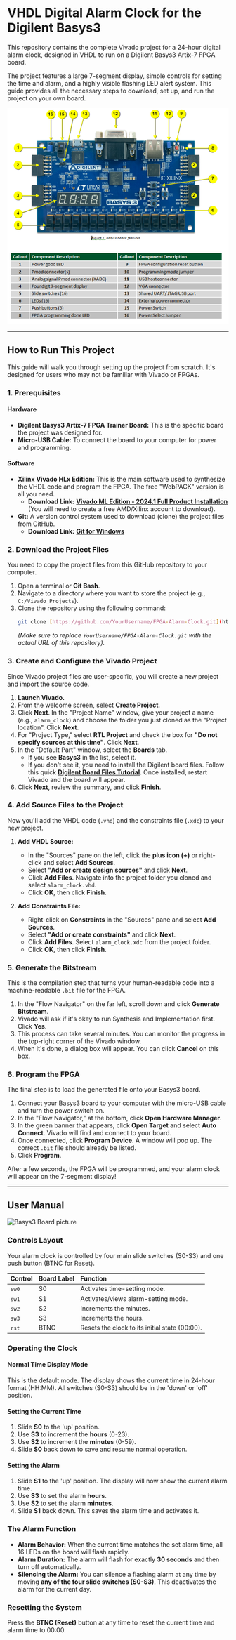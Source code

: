 # VHDL Digital Alarm Clock for the Digilent Basys3

This repository contains the complete Vivado project for a 24-hour digital alarm clock, designed in VHDL to run on a Digilent Basys3 Artix-7 FPGA board.

The project features a large 7-segment display, simple controls for setting the time and alarm, and a highly visible flashing LED alert system. This guide provides all the necessary steps to download, set up, and run the project on your own board.

![Basys3 Board](basys3_hardware_walkaround.png)

---
## How to Run This Project

This guide will walk you through setting up the project from scratch. It's designed for users who may not be familiar with Vivado or FPGAs.

### **1. Prerequisites**

#### Hardware
* **Digilent Basys3 Artix-7 FPGA Trainer Board:** This is the specific board the project was designed for.
* **Micro-USB Cable:** To connect the board to your computer for power and programming.

#### Software
* **Xilinx Vivado HLx Edition:** This is the main software used to synthesize the VHDL code and program the FPGA. The free "WebPACK" version is all you need.
    * **Download Link:** [**Vivado ML Edition - 2024.1 Full Product Installation**](https://www.xilinx.com/support/download.html) (You will need to create a free AMD/Xilinx account to download).
* **Git:** A version control system used to download (clone) the project files from GitHub.
    * **Download Link:** [**Git for Windows**](https://git-scm.com/downloads)

### **2. Download the Project Files**

You need to copy the project files from this GitHub repository to your computer.

1.  Open a terminal or **Git Bash**.
2.  Navigate to a directory where you want to store the project (e.g., `C:/Vivado_Projects`).
3.  Clone the repository using the following command:
    ```bash
    git clone [https://github.com/YourUsername/FPGA-Alarm-Clock.git](https://github.com/YourUsername/FPGA-Alarm-Clock.git)
    ```
    *(Make sure to replace `YourUsername/FPGA-Alarm-Clock.git` with the actual URL of this repository).*

### **3. Create and Configure the Vivado Project**

Since Vivado project files are user-specific, you will create a new project and import the source code.

1.  **Launch Vivado.**
2.  From the welcome screen, select **Create Project**.
3.  Click **Next**. In the "Project Name" window, give your project a name (e.g., `alarm_clock`) and choose the folder you just cloned as the "Project location". Click **Next**.
4.  For "Project Type," select **RTL Project** and check the box for **"Do not specify sources at this time"**. Click **Next**.
5.  In the "Default Part" window, select the **Boards** tab.
    * If you see **Basys3** in the list, select it.
    * If you don't see it, you need to install the Digilent board files. Follow this quick [**Digilent Board Files Tutorial**](https://digilent.com/reference/programmable-logic/guides/installing-vivado-and-vitis-and-digilent-board-files). Once installed, restart Vivado and the board will appear.
6.  Click **Next**, review the summary, and click **Finish**.

### **4. Add Source Files to the Project**

Now you'll add the VHDL code (`.vhd`) and the constraints file (`.xdc`) to your new project.

1.  **Add VHDL Source:**
    * In the "Sources" pane on the left, click the **plus icon (+)** or right-click and select **Add Sources**.
    * Select **"Add or create design sources"** and click **Next**.
    * Click **Add Files**. Navigate into the project folder you cloned and select `alarm_clock.vhd`.
    * Click **OK**, then click **Finish**.

2.  **Add Constraints File:**
    * Right-click on **Constraints** in the "Sources" pane and select **Add Sources**.
    * Select **"Add or create constraints"** and click **Next**.
    * Click **Add Files**. Select `alarm_clock.xdc` from the project folder.
    * Click **OK**, then click **Finish**.

### **5. Generate the Bitstream**

This is the compilation step that turns your human-readable code into a machine-readable `.bit` file for the FPGA.

1.  In the "Flow Navigator" on the far left, scroll down and click **Generate Bitstream**.
2.  Vivado will ask if it's okay to run Synthesis and Implementation first. Click **Yes**.
3.  This process can take several minutes. You can monitor the progress in the top-right corner of the Vivado window.
4.  When it's done, a dialog box will appear. You can click **Cancel** on this box.

### **6. Program the FPGA**

The final step is to load the generated file onto your Basys3 board.

1.  Connect your Basys3 board to your computer with the micro-USB cable and turn the power switch on.
2.  In the "Flow Navigator," at the bottom, click **Open Hardware Manager**.
3.  In the green banner that appears, click **Open Target** and select **Auto Connect**. Vivado will find and connect to your board.
4.  Once connected, click **Program Device**. A window will pop up. The correct `.bit` file should already be listed.
5.  Click **Program**.

After a few seconds, the FPGA will be programmed, and your alarm clock will appear on the 7-segment display!

---
## User Manual
![Basys3 Board picture](IMG_1570.png)
### Controls Layout
Your alarm clock is controlled by four main slide switches (S0-S3) and one push button (BTNC for Reset).

| Control | Board Label | Function                                     |
| :------ | :---------- | :------------------------------------------- |
| `sw0`   | S0          | Activates time-setting mode.                 |
| `sw1`   | S1          | Activates/views alarm-setting mode.          |
| `sw2`   | S2          | Increments the minutes.                      |
| `sw3`   | S3          | Increments the hours.                        |
| `rst`   | BTNC        | Resets the clock to its initial state (00:00). |

### Operating the Clock

#### Normal Time Display Mode
This is the default mode. The display shows the current time in 24-hour format (HH:MM). All switches (S0-S3) should be in the 'down' or 'off' position.

#### Setting the Current Time
1.  Slide **S0** to the 'up' position.
2.  Use **S3** to increment the **hours** (0-23).
3.  Use **S2** to increment the **minutes** (0-59).
4.  Slide **S0** back down to save and resume normal operation.

#### Setting the Alarm
1.  Slide **S1** to the 'up' position. The display will now show the current alarm time.
2.  Use **S3** to set the alarm **hours**.
3.  Use **S2** to set the alarm **minutes**.
4.  Slide **S1** back down. This saves the alarm time and activates it.

### The Alarm Function

* **Alarm Behavior:** When the current time matches the set alarm time, all 16 LEDs on the board will flash rapidly.
* **Alarm Duration:** The alarm will flash for exactly **30 seconds** and then turn off automatically.
* **Silencing the Alarm:** You can silence a flashing alarm at any time by moving **any of the four slide switches (S0-S3)**. This deactivates the alarm for the current day.

### Resetting the System
Press the **BTNC (Reset)** button at any time to reset the current time and alarm time to 00:00.
